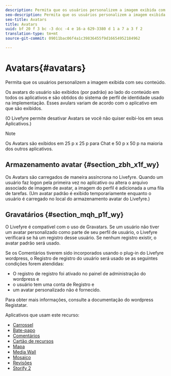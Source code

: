 ```yaml
---
description: Permita que os usuários personalizem a imagem exibida com seu conteúdo.
seo-description: Permita que os usuários personalizem a imagem exibida com seu conteúdo.
seo-title: Avatars
title: Avatars
uuid: bf 20 f 3 bc -3 dcc -4 e 16-a 629-3380 d 1 a 7 a 3 f 2
translation-type: tm+mt
source-git-commit: 09011bac06f4a1c39836455f9d16654952184962

---
```



# Avatars{#avatars}

Permita que os usuários personalizem a imagem exibida com seu conteúdo.

Os avatars do usuário são exibidos (por padrão) ao lado do conteúdo em todos os aplicativos e são obtidos do sistema de perfil de identidade usado na implementação. Esses avulars variam de acordo com o aplicativo em que são exibidos.

(O Livefyre permite desativar Avatars se você não quiser exibi-los em seus Aplicativos.)

>[!NOTE]
>
>Os Avatars são exibidos em 25 p x 25 p para Chat e 50 p x 50 p na maioria dos outros aplicativos.

## Armazenamento avatar {#section_zbh_x1f_wy}

Os Avatars são carregados de maneira assíncrona no Livefyre. Quando um usuário faz logon pela primeira vez no aplicativo ou altera o arquivo associado de imagem de avatar, a imagem do perfil é adicionada a uma fila de tarefas. (Um avatar padrão é exibido temporariamente enquanto o usuário é carregado no local do armazenamento avatar do Livefyre.)

## Gravatários {#section_mqh_p1f_wy}

O Livefyre é compatível com o uso de Gravatars. Se um usuário não tiver um avatar personalizado como parte de seu perfil de usuário, o Livefyre verificará se há um registro desse usuário. Se nenhum registro existir, o avatar padrão será usado.

Se os Comentários tiverem sido incorporados usando o plug-in do Livefyre wordpress, o Registro de registro do usuário será usado se as seguintes condições forem atendidas:

* O registro de registro foi ativado no painel de administração do wordpress e
* o usuário tem uma conta de Registro e
* um avatar personalizado não é fornecido.

Para obter mais informações, consulte a documentação do wordpress Registatar.



Aplicativos que usam este recurso:

* [Carrossel](/help/using/c-about-apps/c-carousel-app/c-carousel-app.md#c_carousel_app)
* [Bate-papo](/help/using/c-about-apps/c-chat-app/c-chat-app.md#c_chat_app)
* [Comentários](/help/using/c-about-apps/c-comments/c-comments.md)
* [Cartão de recursos](/help/using/c-about-apps/c-feature-card-app/c-feature-card-app.md#c_feature_card_app)
* [Mapa](/help/using/c-about-apps/c-map-app/c-map-app.md#c_map_app)
* [Media Wall](/help/using/c-about-apps/c-media-wall-app/c-media-wall-app.md#c_media_wall_app)
* [Mosaico](/help/using/c-about-apps/c-mosaic-app/c-mosaic-app.md#c_mosaic_app)
* [Revisões](/help/using/c-about-apps/c-reviews-app/c-reviews-app.md#c_reviews_app)
* [Storify 2](/help/using/c-about-apps/c-storify2/c-storify2.md#c_storify2)

